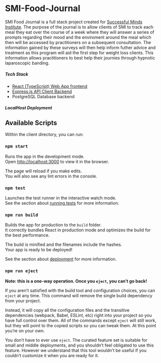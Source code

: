 # SMI-Food-Journal

SMI Food Journal is a full stack project created for [Successful Minds Institute](https://successfulminds.com.au). 
The purpose of the journal is to allow clients of SMI to track each meal they eat over the course of a week where they will
answer a series of prompts regarding their mood and the enviroment around the meal which then will be accessed by practitioners on a subsequent consultation.
The information gained by these surveys will then help inform futher advice and treatment as this program will aid the first step for weight loss clients.
This information allows practitioners to best help their journies through hypnotic laparoscopic banding.

##### Tech Stack
- [React (TypeScript) Web App frontend](https://github.com/jeddnugent/SMI-Food-Journal/server)
- [Express.js API Client Backend](https://github.com/jeddnugent/SMI-Food-Journal/server)
- PostgreSQL Database backend


##### LocalHost Deployment

## Available Scripts

Within the client directory, you can run:

### `npm start`

Runs the app in the development mode.\
Open [http://localhost:3000](http://localhost:3000) to view it in the browser.

The page will reload if you make edits.\
You will also see any lint errors in the console.

### `npm test`

Launches the test runner in the interactive watch mode.\
See the section about [running tests](https://facebook.github.io/create-react-app/docs/running-tests) for more information.

### `npm run build`

Builds the app for production to the `build` folder.\
It correctly bundles React in production mode and optimizes the build for the best performance.

The build is minified and the filenames include the hashes.\
Your app is ready to be deployed!

See the section about [deployment](https://facebook.github.io/create-react-app/docs/deployment) for more information.

### `npm run eject`

**Note: this is a one-way operation. Once you `eject`, you can’t go back!**


If you aren’t satisfied with the build tool and configuration choices, you can `eject` at any time. This command will remove the single build dependency from your project.

Instead, it will copy all the configuration files and the transitive dependencies (webpack, Babel, ESLint, etc) right into your project so you have full control over them. All of the commands except `eject` will still work, but they will point to the copied scripts so you can tweak them. At this point you’re on your own.

You don’t have to ever use `eject`. The curated feature set is suitable for small and middle deployments, and you shouldn’t feel obligated to use this feature. However we understand that this tool wouldn’t be useful if you couldn’t customize it when you are ready for it.